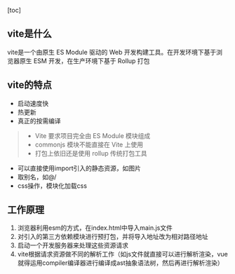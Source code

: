 [toc]

## vite是什么
vite是⼀个由原⽣ ES Module 驱动的 Web 开发构建⼯具。在开发环境下基于浏览器原⽣ ESM 开发，在⽣产环境下基于 Rollup 打包

## vite的特点
- 启动速度快
- 热更新
- 真正的按需编译
>- Vite 要求项⽬完全由 ES Module 模块组成
>- commonjs 模块不能直接在 Vite 上使⽤
>- 打包上依旧还是使⽤ rollup 传统打包⼯具
- 可以直接使用import引入的静态资源，如图片
- 取别名，如@/
- css操作，模块化加载css

## 工作原理
1. 浏览器利用esm的方式，在index.html中导入main.js文件
2. 对引入的第三方依赖模块进行预打包，并将导入地址改为相对路径地址
3. 启动一个开发服务器来处理这些资源请求
4. vite根据请求资源做不同的解析工作（如js文件就直接可以进行解析渲染，vue就得运用compiler编译器进行编译成ast抽象语法树，然后再进行解析渲染）
